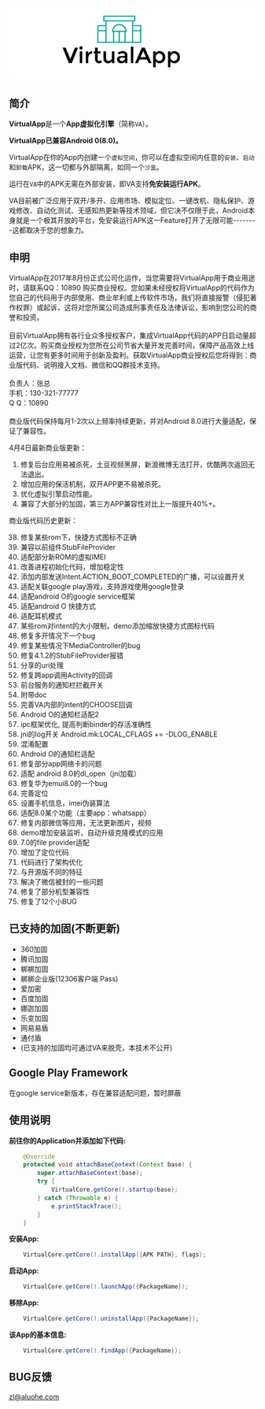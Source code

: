 [![VA banner](https://raw.githubusercontent.com/asLody/VirtualApp/master/Logo.png)](https://github.com/asLody/VirtualApp)

简介
---
**VirtualApp**是一个**App虚拟化引擎**（简称`VA`）。

**VirtualApp已兼容Android 0(8.0)。**

VirtualApp在你的App内创建一个`虚拟空间`，你可以在虚拟空间内任意的`安装`、`启动`和`卸载`APK，这一切都与外部隔离，如同一个`沙盒`。

运行在`VA`中的APK无需在外部安装，即VA支持**免安装运行APK**。

VA目前被广泛应用于双开/多开、应用市场、模拟定位、一键改机、隐私保护、游戏修改、自动化测试、无感知热更新等技术领域，但它决不仅限于此，Android本身就是一个极其开放的平台，免安装运行APK这一Feature打开了无限可能--------这都取决于您的想象力。

申明
---
VirtualApp在2017年8月份正式公司化运作，当您需要将VirtualApp用于商业用途时，请联系QQ：10890 购买商业授权。您如果未经授权将VirtualApp的代码作为您自己的代码用于内部使用、商业牟利或上传软件市场，我们将直接报警（侵犯著作权罪）或起诉，这将对您所属公司造成刑事责任及法律诉讼，影响到您公司的商誉和投资。<br/>
<br/>
目前VirtualApp拥有各行业众多授权客户，集成VirtualApp代码的APP日启动量超过2亿次。购买商业授权为您所在公司节省大量开发完善时间，保障产品高效上线运营，让您有更多时间用于创新及盈利。获取VirtualApp商业授权后您将得到：商业版代码、说明接入文档、微信和QQ群技术支持。<br/>
<br/>
负责人：张总<br/>
手机：130-321-77777<br/>
Q Q：10890<br/>
<br/>
商业版代码保持每月1-2次以上频率持续更新，并对Android 8.0进行大量适配，保证了兼容性。<br/>


4月4日最新商业版更新：

1. 修复后台应用易被杀死，土豆视频黑屏，新浪微博无法打开，优酷两次返回无法退出。
2. 增加应用的保活机制，双开APP更不易被杀死。
3. 优化虚拟引擎启动性能。
4. 兼容了大部分的加固，第三方APP兼容性对比上一版提升40%+。

商业版代码历史更新：

38. 修复某些rom下，快捷方式图标不正确
37. 兼容以前组件StubFileProvider
36. 适配部分新ROM的虚拟IMEI
35. 改善进程初始化代码，增加稳定性
34. 添加内部发送Intent.ACTION_BOOT_COMPLETED的广播，可以设置开关
33. 适配关联google play游戏，支持游戏使用google登录
32. 适配android O的google service框架
31. 适配android O 快捷方式
30. 适配耳机模式
29. 某些rom对intent的大小限制，demo添加缩放快捷方式图标代码
28. 修复多开情况下一个bug
27. 修复某些情况下MediaController的bug
26. 修复4.1.2的StubFileProvider报错
25. 分享的uri处理
24. 修复跨app调用Activity的回调
23. 前台服务的通知栏拦截开关
22. 附带doc
21. 完善VA内部的intent的CHOOSE回调
20. Android O的通知栏适配2
19. ipc框架优化, 提高判断binder的存活准确性
18. jni的log开关 Android.mk:LOCAL_CFLAGS += -DLOG_ENABLE
17. 混淆配置
16. Android O的通知栏适配
15. 修复部分app网络卡的问题
14. 适配 android 8.0的dl_open（jni加载）
13. 修复华为emui8.0的一个bug
12. 完善定位
11. 设置手机信息，imei伪装算法
10. 适配8.0某个功能（主要app：whatsapp）
9. 修复内部微信等应用，无法更新图片，视频
8. demo增加安装监听，自动升级克隆模式的应用
7. 7.0的file provider适配
6. 增加了定位代码
5. 代码进行了架构优化
4. 与开源版不同的特征
3. 解决了微信被封的一些问题
2. 修复了部分机型兼容性
1. 修复了12个小BUG


已支持的加固(不断更新)
----------
* 360加固
* 腾讯加固
* 梆梆加固
* 梆梆企业版(12306客户端 Pass)
* 爱加密
* 百度加固
* 娜迦加固
* 乐变加固
* 网易易盾
* 通付盾
* (已支持的加固均可通过VA来脱壳，本技术不公开)


Google Play Framework
-----------
在google service新版本，存在兼容适配问题，暂时屏蔽


使用说明
----------

**前往你的Application并添加如下代码:**
```java
    @Override
    protected void attachBaseContext(Context base) {
        super.attachBaseContext(base);
        try {
            VirtualCore.getCore().startup(base);
        } catch (Throwable e) {
            e.printStackTrace();
        }
    }
```
**安装App:**
```java
    VirtualCore.getCore().installApp({APK PATH}, flags);
```
**启动App:**
```java
    VirtualCore.getCore().launchApp({PackageName});
```
**移除App:**
```java
    VirtualCore.getCore().uninstallApp({PackageName});
```
**该App的基本信息:**
```java
    VirtualCore.getCore().findApp({PackageName});
```

BUG反馈
------------
zl@aluohe.com
